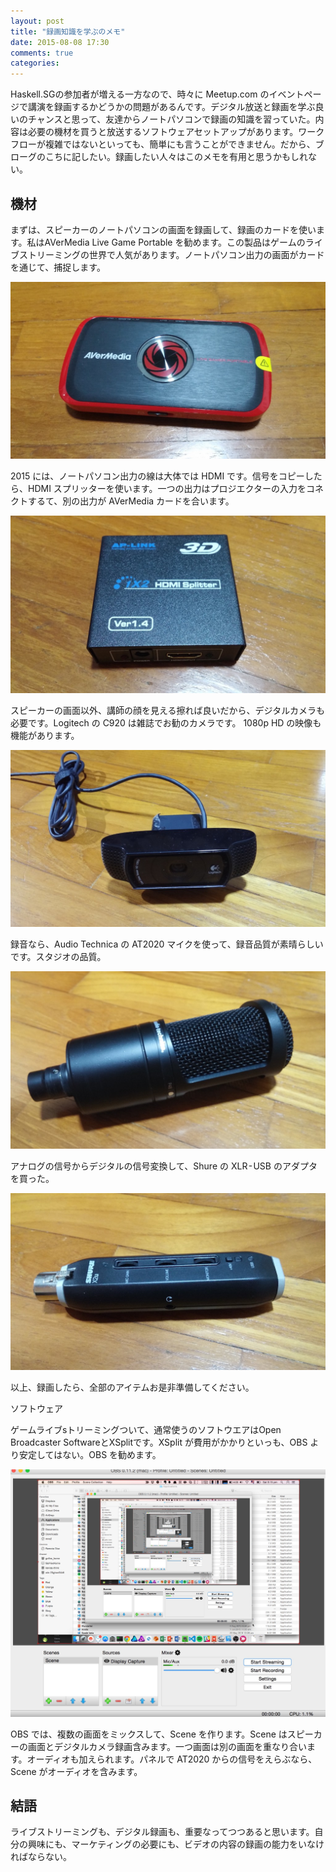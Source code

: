 ```yaml
---
layout: post
title: "録画知識を学ぶのメモ"
date: 2015-08-08 17:30
comments: true
categories: 
---
```

Haskell.SGの参加者が増える一方なので、時々に Meetup.com のイベントページで講演を録画するかどうかの問題があるんです。デジタル放送と録画を学ぶ良いのチャンスと思って、友達からノートパソコンで録画の知識を習っていた。内容は必要の機材を買うと放送するソフトウェアセットアップがあります。ワークフローが複雑ではないといっても、簡単にも言うことができません。だから、ブローグのこちに記したい。録画したい人々はこのメモを有用と思うかもしれない。

## 機材

まずは、スピーカーのノートパソコンの画面を録画して、録画のカードを使います。私はAVerMedia Live Game Portable を勧めます。この製品はゲームのライブストリーミングの世界で人気があります。ノートパソコン出力の画面がカードを通じて、捕捉します。

![](/images/legacy/0*qPbnGnn7ERqP8udo.jpg)

2015 には、ノートパソコン出力の線は大体では HDMI です。信号をコピーしたら、HDMI スプリッターを使います。一つの出力はプロジエクターの入力をコネクトするて、別の出力が AVerMedia カードを合います。

![](/images/legacy/0*pIdxrwHiTsxXMCRC.jpg)

スピーカーの画面以外、講師の顔を見える擦れば良いだから、デジタルカメラも必要です。Logitech の C920 は雑誌でお勧のカメラです。 1080p HD の映像も機能があります。

![](/images/legacy/0*IfAA0UA9AJ3r9N5w.jpg)

録音なら、Audio Technica の AT2020 マイクを使って、録音品質が素晴らしいです。スタジオの品質。

![](/images/legacy/0*V1tliMuF3-aJ_clX.jpg)

アナログの信号からデジタルの信号変換して、Shure の XLR - USB のアダプタを買った。

![](/images/legacy/0*djksxrg9gNCaGLwa.jpg)

以上、録画したら、全部のアイテムお是非準備してください。

ソフトウェア

ゲームライブsトリーミングついて、通常使うのソフトウエアはOpen Broadcaster SoftwareとXSplitです。XSplit が費用がかかりといっも、OBS より安定してはない。OBS を勧めます。

![](/images/legacy/0*qLF5_FqEYiaBhKw_.jpg)

OBS では、複数の画面をミックスして、Scene を作ります。Scene はスピーカーの画面とデジタルカメラ録画含みます。一つ画面は別の画面を重なり合います。オーディオも加えられます。パネルで AT2020 からの信号をえらぶなら、Scene がオーディオを含みます。

## 結語

ライブストリーミングも、デジタル録画も、重要なってつつあると思います。自分の興味にも、マーケティングの必要にも、ビデオの内容の録画の能力をいなければならない。
